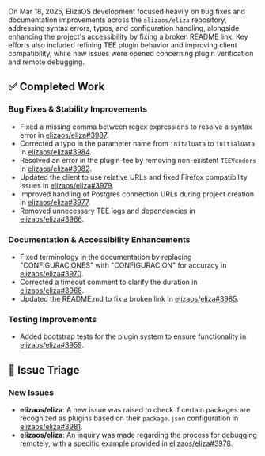 On Mar 18, 2025, ElizaOS development focused heavily on bug fixes and documentation improvements across the `elizaos/eliza` repository, addressing syntax errors, typos, and configuration handling, alongside enhancing the project's accessibility by fixing a broken README link. Key efforts also included refining TEE plugin behavior and improving client compatibility, while new issues were opened concerning plugin verification and remote debugging.

## ✅ Completed Work

### Bug Fixes & Stability Improvements
- Fixed a missing comma between regex expressions to resolve a syntax error in [elizaos/eliza#3987](https://github.com/elizaos/eliza/pull/3987).
- Corrected a typo in the parameter name from `initalData` to `initialData` in [elizaos/eliza#3984](https://github.com/elizaos/eliza/pull/3984).
- Resolved an error in the plugin-tee by removing non-existent `TEEVendors` in [elizaos/eliza#3982](https://github.com/elizaos/eliza/pull/3982).
- Updated the client to use relative URLs and fixed Firefox compatibility issues in [elizaos/eliza#3979](https://github.com/elizaos/eliza/pull/3979).
- Improved handling of Postgres connection URLs during project creation in [elizaos/eliza#3977](https://github.com/elizaos/eliza/pull/3977).
- Removed unnecessary TEE logs and dependencies in [elizaos/eliza#3966](https://github.com/elizaos/eliza/pull/3966).

### Documentation & Accessibility Enhancements
- Fixed terminology in the documentation by replacing "CONFIGURACIONES" with "CONFIGURACIÓN" for accuracy in [elizaos/eliza#3970](https://github.com/elizaos/eliza/pull/3970).
- Corrected a timeout comment to clarify the duration in [elizaos/eliza#3968](https://github.com/elizaos/eliza/pull/3968).
- Updated the README.md to fix a broken link in [elizaos/eliza#3985](https://github.com/elizaos/eliza/pull/3985).

### Testing Improvements
- Added bootstrap tests for the plugin system to ensure functionality in [elizaos/eliza#3959](https://github.com/elizaos/eliza/pull/3959).

## 🐞 Issue Triage

### New Issues
- **elizaos/eliza**: A new issue was raised to check if certain packages are recognized as plugins based on their `package.json` configuration in [elizaos/eliza#3981](https://github.com/elizaos/eliza/issues/3981).
- **elizaos/eliza**: An inquiry was made regarding the process for debugging remotely, with a specific example provided in [elizaos/eliza#3978](https://github.com/elizaos/eliza/issues/3978).